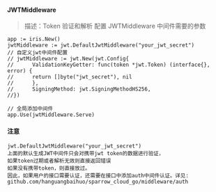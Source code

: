 #### JWTMiddleware ####

> 描述：Token 验证和解析
> 配置 JWTMiddleware 中间件需要的参数


```
app := iris.New()
jwtMiddleware := jwt.DefaultJwtMiddleware("your_jwt_secret")
// 自定义jwt中间件配置
// jwtMiddleware := jwt.New(jwt.Config{
//      ValidationKeyGetter: func(token *jwt.Token) (interface{}, error) {
// 	    return []byte("jwt_secret"), nil
// 	    },
// 	    SigningMethod: jwt.SigningMethodHS256,
//})

// 全局添加中间件
app.Use(jwtMiddleware.Serve)
```

#### 注意

    jwt.DefaultJwtMiddleware("your_jwt_secret")
    上面的默认生成JWT中间件只会对携带jwt token的数据进行验证，
    如果token过期或者解析无效则直接返回错误
    如果没有携带token，则直接放过。
    因此，如果用户的接口需要认证，还需要在接口中添加auth中间件认证。详见: github.com/hanguangbaihuo/sparrow_cloud_go/middleware/auth